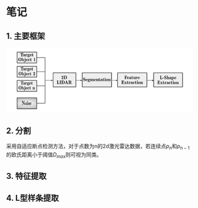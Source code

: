 # 笔记

## 1. 主要框架

![Framework Diagram](frame.PNG)


## 2. 分割

采用自适应断点检测方法，对于点数为n的2d激光雷达数据，若连续点$p_n$和$p_{n-1}$的欧氏距离小于阈值$D_{max}$则可视为同类。

## 3. 特征提取



## 4. L型样条提取



